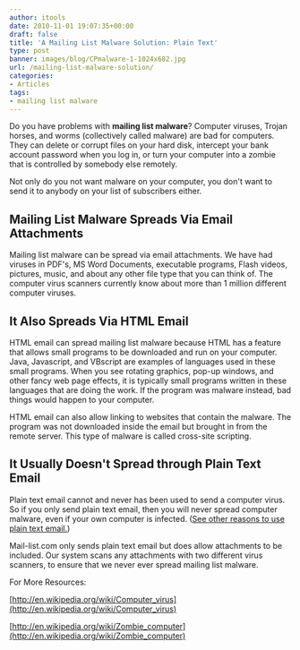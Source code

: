```yaml
---
author: itools
date: 2010-11-01 19:07:35+00:00
draft: false
title: 'A Mailing List Malware Solution: Plain Text'
type: post
banner: images/blog/CPmalware-1-1024x682.jpg
url: /mailing-list-malware-solution/
categories:
- Articles
tags:
- mailing list malware
---
```


Do you have problems with **mailing list malware**? Computer viruses, Trojan horses, and worms (collectively called malware) are bad for computers. They can delete or corrupt files on your hard disk, intercept your bank account password when you log in, or turn your computer into a zombie that is controlled by somebody else remotely.

Not only do you not want malware on your computer, you don't want to send it to anybody on your list of subscribers either.


## Mailing List Malware Spreads Via Email Attachments


Mailing list malware can be spread via email attachments. We have had viruses in PDF's, MS Word Documents, executable programs, Flash videos, pictures, music, and about any other file type that you can think of. The computer virus scanners currently know about more than 1 million different computer viruses.


## It Also Spreads Via HTML Email


HTML email can spread mailing list malware because HTML has a feature that allows small programs to be downloaded and run on your computer. Java, Javascript, and VBscript are examples of languages used in these small programs. When you see rotating graphics, pop-up windows, and other fancy web page effects, it is typically small programs written in these languages that are doing the work. If the program was malware instead, bad things would happen to your computer.

HTML email can also allow linking to websites that contain the malware. The program was not downloaded inside the email but brought in from the remote server. This type of malware is called cross-site scripting.


## It Usually Doesn't Spread through Plain Text Email


Plain text email cannot and never has been used to send a computer virus. So if you only send plain text email, then you will never spread computer malware, even if your own computer is infected. ([See other reasons to use plain text email.](https://www.mail-list.com/why-plain-text-email-messages-are-best-in-todays-internet/))

Mail-list.com only sends plain text email but does allow attachments to be included. Our system scans any attachments with two different virus scanners, to ensure that we never ever spread mailing list malware.

For More Resources:

[http://en.wikipedia.org/wiki/Computer_virus](http://en.wikipedia.org/wiki/Computer_virus)

[http://en.wikipedia.org/wiki/Zombie_computer](http://en.wikipedia.org/wiki/Zombie_computer)
